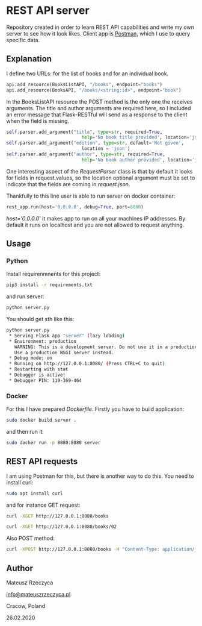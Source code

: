 # REST API server

Repository created in order to learn REST API capabilities and write my own server to see how it look likes. Client app is [Postman](https://www.postman.com/), which I use to query specific data.

## Explanation

I define two URLs: for the list of books and for an individual book.

```python
api.add_resource(BooksListAPI, "/books", endpoint="books")
api.add_resource(BooksAPI, "/books/<string:id>", endpoint="book")
```

In the BooksListAPI resource the POST method is the only one the receives arguments. The title and author arguments are required here, so I included an error message that Flask-RESTful will send as a response to the client when the field is missing.

```python
self.parser.add_argument("title", type=str, required=True,
                            help='No book title provided', location='json')
self.parser.add_argument("edition", type=str, default='Not given',
                            location = 'json')
self.parser.add_argument("author", type=str, required=True,
                            help='No book author provided', location='json')
```

One interesting aspect of the *RequestParser* class is that by default it looks for fields in request.values, so the location optional argument must be set to indicate that the fields are coming in *request.json*.

Thankfully to this line user is able to run server on docker container:

```python
rest_app.run(host='0.0.0.0', debug=True, port=8080)
```

*host='0.0.0.0'* it makes app to run on all your machines IP addresses. By default it runs on localhost and you are not allowed to request anything.

## Usage

### Python 

Install requirenmnents for this project:

```bash
pip3 install -r requirements.txt
```

and run server:

```bash
python server.py
```

You should get sth like this:

```bash
python server.py
 * Serving Flask app "server" (lazy loading)
 * Environment: production
   WARNING: This is a development server. Do not use it in a production deployment.
   Use a production WSGI server instead.
 * Debug mode: on
 * Running on http://127.0.0.1:8080/ (Press CTRL+C to quit)
 * Restarting with stat
 * Debugger is active!
 * Debugger PIN: 119-369-464
 ```

### Docker

For this I have prepared *Dockerfile*. Firstly you have to build application:

```bash
sudo docker build server .
```

and then run it:

```bash
sudo docker run -p 8080:8080 server
```

 ## REST API requests

 I am using Postman for this, but there is another way to do this. You need to install curl:

 ```bash
sudo apt install curl
 ```

 and for instance GET request:

 ```bash
curl -XGET http://127.0.0.1:8080/books

curl -XGET http://127.0.0.1:8080/books/02
 ```

Also POST method:

 ```bash
curl -XPOST http://127.0.0.1:8080/books -H "Content-Type: application/json"  --data '{ "id": "04", "title": "New Book", "author": "Mateusz Rzeczyca" }'
```

## Author

Mateusz Rzeczyca

[info@mateuszrzeczyca.pl](mailto:info@mateuszrzeczyca.pl)

Cracow, Poland

26.02.2020